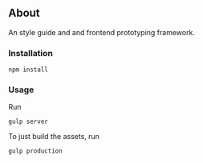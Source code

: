 ## About

An style guide and and frontend prototyping framework.

### Installation

    npm install

### Usage

Run

    gulp server

To just build the assets, run
    
    gulp production
